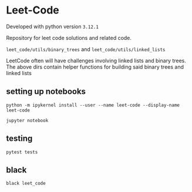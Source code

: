 # Leet-Code
Developed with python version `3.12.1`

Repository for leet code solutions and related code.

`leet_code/utils/binary_trees` and `leet_code/utils/linked_lists`

LeetCode often will have challenges involving linked lists and binary trees. The above dirs 
contain helper functions for building said binary trees and linked lists

## setting up notebooks
```shell
python -m ipykernel install --user --name leet-code --display-name leet-code
```

```shell
jupyter notebook
```

## testing
```shell
pytest tests
```

## black
```shell
black leet_code
```
